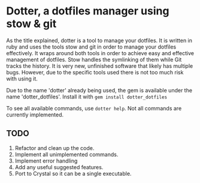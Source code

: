 # Dotter, a dotfiles manager using stow & git

As the title explained, dotter is a tool to manage your dotfiles. It is written in ruby and uses the tools stow and git in order to manage your dotfiles effectively.
It wraps around both tools in order to achieve easy and effective management of dotfiles. Stow handles the symlinking of them while Git tracks the history.
It is very new, unfinished software that likely has multiple bugs. However, due to the specific tools used there is not too much risk with using it.

Due to the name 'dotter' already being used, the gem is available under the name 'dotter_dotfiles'. Install it with `gem install dotter_dotfiles`

To see all available commands, use `dotter help`. Not all commands are currently implemented.

## TODO
1. Refactor and clean up the code.
2. Implement all unimplemented commands.
3. Implement error handling
4. Add any useful suggested features.
5. Port to Crystal so it can be a single executable.
